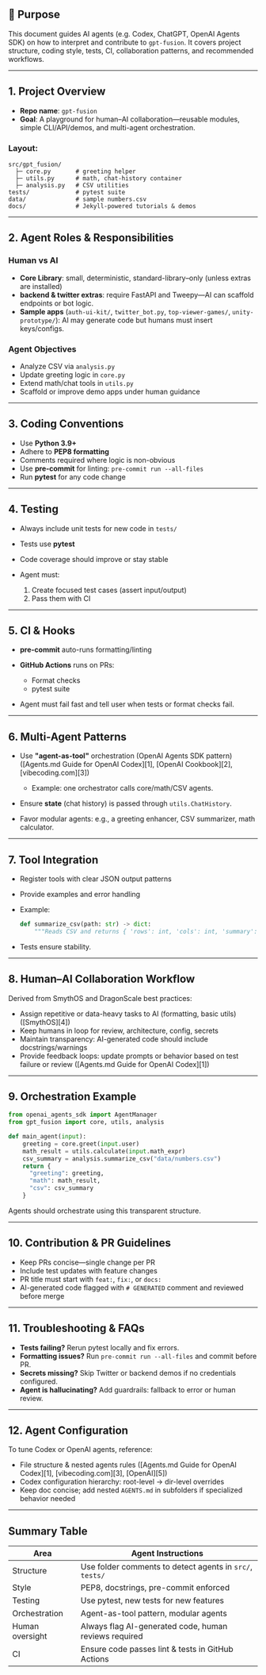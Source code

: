 ## 🧠 Purpose

This document guides AI agents (e.g. Codex, ChatGPT, OpenAI Agents SDK) on how to interpret and contribute to `gpt-fusion`. It covers project structure, coding style, tests, CI, collaboration patterns, and recommended workflows.

---

## 1. Project Overview

* **Repo name**: `gpt-fusion`
* **Goal**: A playground for human–AI collaboration—reusable modules, simple CLI/API/demos, and multi-agent orchestration.

### Layout:

```
src/gpt_fusion/
  ├─ core.py       # greeting helper
  ├─ utils.py      # math, chat-history container
  ├─ analysis.py   # CSV utilities
tests/             # pytest suite
data/              # sample numbers.csv
docs/              # Jekyll-powered tutorials & demos
```

---

## 2. Agent Roles & Responsibilities

### Human vs AI

* **Core Library**: small, deterministic, standard-library–only (unless extras are installed)
* **backend & twitter extras**: require FastAPI and Tweepy—AI can scaffold endpoints or bot logic.
* **Sample apps** (`auth-ui-kit/`, `twitter_bot.py`, `top-viewer-games/`, `unity-prototype/`): AI may generate code but humans must insert keys/configs.

### Agent Objectives

* Analyze CSV via `analysis.py`
* Update greeting logic in `core.py`
* Extend math/chat tools in `utils.py`
* Scaffold or improve demo apps under human guidance

---

## 3. Coding Conventions

* Use **Python 3.9+**
* Adhere to **PEP8 formatting**
* Comments required where logic is non-obvious
* Use **pre-commit** for linting: `pre-commit run --all-files`
* Run **pytest** for any code change

---

## 4. Testing

* Always include unit tests for new code in `tests/`
* Tests use **pytest**
* Code coverage should improve or stay stable
* Agent must:

  1. Create focused test cases (assert input/output)
  2. Pass them with CI

---

## 5. CI & Hooks

* **pre-commit** auto-runs formatting/linting
* **GitHub Actions** runs on PRs:

  * Format checks
  * pytest suite
* Agent must fail fast and tell user when tests or format checks fail.

---

## 6. Multi-Agent Patterns

* Use **"agent-as-tool"** orchestration (OpenAI Agents SDK pattern) ([Agents.md Guide for OpenAI Codex][1], [OpenAI Cookbook][2], [vibecoding.com][3])

  * Example: one orchestrator calls core/math/CSV agents.
* Ensure **state** (chat history) is passed through `utils.ChatHistory`.
* Favor modular agents: e.g., a greeting enhancer, CSV summarizer, math calculator.

---

## 7. Tool Integration

* Register tools with clear JSON output patterns
* Provide examples and error handling
* Example:

  ```python
  def summarize_csv(path: str) -> dict:
      """Reads CSV and returns { 'rows': int, 'cols': int, 'summary': {...}}"""
  ```
* Tests ensure stability.

---

## 8. Human–AI Collaboration Workflow

Derived from SmythOS and DragonScale best practices:

* Assign repetitive or data-heavy tasks to AI (formatting, basic utils) ([SmythOS][4])
* Keep humans in loop for review, architecture, config, secrets
* Maintain transparency: AI-generated code should include docstrings/warnings
* Provide feedback loops: update prompts or behavior based on test failure or review ([Agents.md Guide for OpenAI Codex][1])

---

## 9. Orchestration Example

```python
from openai_agents_sdk import AgentManager
from gpt_fusion import core, utils, analysis

def main_agent(input):
    greeting = core.greet(input.user)
    math_result = utils.calculate(input.math_expr)
    csv_summary = analysis.summarize_csv("data/numbers.csv")
    return {
      "greeting": greeting,
      "math": math_result,
      "csv": csv_summary
    }
```

Agents should orchestrate using this transparent structure.

---

## 10. Contribution & PR Guidelines

* Keep PRs concise—single change per PR
* Include test updates with feature changes
* PR title must start with `feat:`, `fix:`, or `docs:`
* AI-generated code flagged with `# GENERATED` comment and reviewed before merge

---

## 11. Troubleshooting & FAQs

* **Tests failing?** Rerun pytest locally and fix errors.
* **Formatting issues?** Run `pre-commit run --all-files` and commit before PR.
* **Secrets missing?** Skip Twitter or backend demos if no credentials configured.
* **Agent is hallucinating?** Add guardrails: fallback to error or human review.

---

## 12. Agent Configuration

To tune Codex or OpenAI agents, reference:

* File structure & nested agents rules ([Agents.md Guide for OpenAI Codex][1], [vibecoding.com][3], [OpenAI][5])
* Codex configuration hierarchy: root-level → dir-level overrides
* Keep doc concise; add nested `AGENTS.md` in subfolders if specialized behavior needed

---

## Summary Table

| Area            | Agent Instructions                                       |
| --------------- | -------------------------------------------------------- |
| Structure       | Use folder comments to detect agents in `src/`, `tests/` |
| Style           | PEP8, docstrings, pre-commit enforced                    |
| Testing         | Use pytest, new tests for new features                   |
| Orchestration   | Agent-as-tool pattern, modular agents                    |
| Human oversight | Always flag AI-generated code, human reviews required    |
| CI              | Ensure code passes lint & tests in GitHub Actions        |
